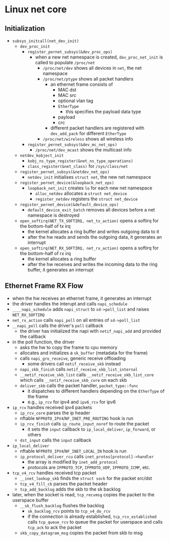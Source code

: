 Linux net core
==============

## Initialization

- `subsys_initcall(net_dev_init)`
  - `dev_proc_init`
    - `register_pernet_subsys(&dev_proc_ops)`
      - when a new net namespace is created, `dev_proc_net_init` is called to
        populate `/proc/net`
        - `/proc/net/dev` shows all devices in `net`, the net namespace
        - `/proc/net/ptype` shows all packet handlers
          - an ethernet frame consists of
            - MAC dst
            - MAC src
            - optional vlan tag
            - `EtherType`
              - this specifies the payload data type
            - payload
            - crc
          - different packet handlers are registered with `dev_add_pack` for
            different `EtherType`
        - `/proc/net/wireless` shows all wireless info
    - `register_pernet_subsys(&dev_mc_net_ops)`
      - `/proc/net/dev_mcast` shows the multicast info
  - `netdev_kobject_init`
    - `kobj_ns_type_register(&net_ns_type_operations)`
    - `class_register(&net_class)` for `/sys/class/net`
  - `register_pernet_subsys(&netdev_net_ops)`
    - `netdev_init` initialises `struct net`, the new net namespace
  - `register_pernet_device(&loopback_net_ops)`
    - `loopback_net_init` creates `lo` for each new net namespace
      - `alloc_netdev` allocates a `struct net_device`
      - `register_netdev` registers the `struct net_device`
  - `register_pernet_device(&default_device_ops)`
    - `default_device_exit_batch` removes all devices before a net namespace
      is destroyed
  - `open_softirq(NET_TX_SOFTIRQ, net_tx_action)` opens a softirq for the
    bottom-half of tx irq
    - the kernel allocates a ring buffer and writes outgoing data to it
    - after the hw reads and sends the outgoing data, it generates an
      interrupt
  - `open_softirq(NET_RX_SOFTIRQ, net_rx_action)` opens a softirq for the
    bottom-half of rx irq
    - the kernel allocates a ring buffer
    - after the hw receives and writes the incoming data to the ring buffer,
      it generates an interrupt

## Ethernet Frame RX Flow

- when the hw receives an ethernet frame, it generates an interrupt
- the driver handles the interupt and calls `napi_schedule`
- `____napi_schedule` adds `napi_struct` to `sd->poll_list` and raises
  `NET_RX_SOFTIRQ`
- `net_rx_action` calls `napi_poll` on all entries of `sd->poll_list`
- `__napi_poll` calls the driver's `poll` callback
  - the driver has initialized the napi with `netif_napi_add` and provided the
    callback
- in the poll function, the driver
  - asks the hw to copy the frame to cpu memory
  - allocates and initializes a `sk_buffer` (metadata for the frame)
  - calls `napi_gro_receive`, generic receive offloading
    - some drivers call `netif_receive_skb` instead
  - `napi_skb_finish` calls `netif_receive_skb_list_internal`
  - `__netif_receive_skb_list` calls `__netif_receive_skb_list_core` which
    calls `__netif_receive_skb_core` on each skb
  - `deliver_skb` calls the packet handler, `packet_type::func`
    - it dispatches to different handlers depending on the `EtherType` of the
      frame
    - e.g., `ip_rcv` for ipv4 and `ipv6_rcv` for ipv6
- `ip_rcv` handles received ipv4 packets
  - `ip_rcv_core` parses the ip header
  - nftable `NFPROTO_IPV4`/`NF_INET_PRE_ROUTING` hook is run
  - `ip_rcv_finish` calls `ip_route_input_noref` to route the packet
    - it sets the `input` callback to `ip_local_deliver`, `ip_forward`, or
      others
  - `dst_input` calls the `input` callback
- `ip_local_deliver`
  - nftable `NFPROTO_IPV4`/`NF_INET_LOCAL_IN` hook is run
  - `ip_protocol_deliver_rcu` calls `inet_protos[protocol]->handler`
    - the array is modified by `inet_add_protocol`
    - protocols are `IPPROTO_TCP`, `IPPROTO_UDP`, `IPPROTO_ICMP`, etc.
- `tcp_v4_rcv` handles received tcp packet
  - `__inet_lookup_skb` finds the `struct sock` for the packet src/dst
  - `tcp_v4_fill_cb` parses the packet header
  - `tcp_add_backlog` adds the skb to the sk backlog
- later, when the socket is read, `tcp_recvmsg` copies the packet to the
  userspace buffer
  - `__sk_flush_backlog` flushes the backlog
    - `sk_backlog_rcv` points to `tcp_v4_do_rcv`
    - if the connection is already established, `tcp_rcv_established` calls
      `tcp_queue_rcv` to queue the packet for userspace and calls `tcp_ack` to
      ack the packet
  - `skb_copy_datagram_msg` copies the packet from skb to msg
